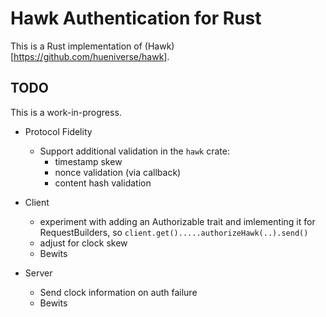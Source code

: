 Hawk Authentication for Rust
============================

This is a Rust implementation of (Hawk)[https://github.com/hueniverse/hawk].

## TODO

This is a work-in-progress.

* Protocol Fidelity
  * Support additional validation in the `hawk` crate:
    * timestamp skew
    * nonce validation (via callback)
    * content hash validation

* Client
  * experiment with adding an Authorizable trait and imlementing it for RequestBuilders, so `client.get().....authorizeHawk(..).send()`
  * adjust for clock skew
  * Bewits

* Server
  * Send clock information on auth failure
  * Bewits
